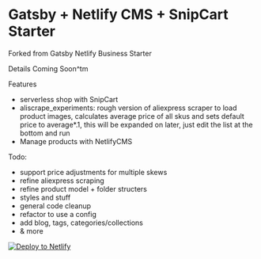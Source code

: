 # Gatsby + Netlify CMS + SnipCart Starter

Forked from Gatsby Netlify Business Starter

Details Coming Soon^tm

Features
- serverless shop with SnipCart
- aliscrape_experiments: rough version of aliexpress scraper to load product images, calculates average price of all skus and sets default price to average*.1, this will be expanded on later, just edit the list at the bottom and run
- Manage products with NetlifyCMS

Todo:
- support price adjustments for multiple skews
- refine aliexpress scraping
- refine product model + folder structers
- styles and stuff
- general code cleanup
- refactor to use a config
- add blog, tags, categories/collections
- & more

<a href="https://app.netlify.com/start/deploy?repository=https://github.com/K-Kit/gatsby-netlifycms-snipcart-starter&amp;stack=cms"><img src="https://www.netlify.com/img/deploy/button.svg" alt="Deploy to Netlify"></a>
